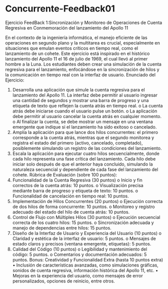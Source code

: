 # Concurrente-Feedback01
Ejercicio FeedBack 1:Sincronización y Monitoreo de Operaciones de Cuenta Regresiva en Conmemoración del lanzamiento del Apollo 11

En el contexto de la ingeniería informática, el manejo eficiente de las operaciones en segundo plano y la multitarea es crucial, especialmente en situaciones que emulan eventos críticos en tiempo real, como el lanzamiento de un cohete. Este ejercicio está inspirado en el histórico lanzamiento del Apollo 11 el 16 de julio de 1969, el cual llevó al primer hombre a la Luna. Los estudiantes deben crear una simulación de la cuenta regresiva para el lanzamiento, enfocándose en la sincronización de hilos y la comunicación en tiempo real con la interfaz de usuario.
Enunciado del Ejercicio:
1.	Desarrolla una aplicación que simule la cuenta regresiva para el lanzamiento del Apollo 11. La interfaz debe permitir al usuario ingresar una cantidad de segundos y mostrar una barra de progreso y una etiqueta de texto que reflejen la cuenta atrás en tiempo real.
  o	La cuenta atrás debe iniciarse cuando el usuario pulse un botón.
  o	La aplicación debe permitir al usuario cancelar la cuenta atrás en cualquier momento.
  o	Al finalizar la cuenta, se debe mostrar un mensaje en una ventana emergente que indique si el lanzamiento ha sido exitoso o cancelado.
2.	Amplía la aplicación para que lance dos hilos concurrentes: el primero corresponde a la cuenta atrás, mientras que el segundo monitorea y registra el estado del primero (activo, cancelado, completado), posiblemente simulando un registro de las condiciones del lanzamiento.
3.	Escala la aplicación para ejecutar cuatro hilos secuencialmente, donde cada hilo representa una fase crítica del lanzamiento. Cada hilo debe iniciar solo después de que el anterior haya concluido, simulando la naturaleza secuencial y dependiente de cada fase del lanzamiento del cohete.
Rúbrica de Evaluación (sobre 100 puntos):
1.	Funcionalidad de la Cuenta Regresiva (30 puntos)
  o	Inicio y fin correctos de la cuenta atrás: 10 puntos.
  o	Visualización precisa mediante barra de progreso y etiqueta de texto: 10 puntos.
  o	Funcionalidad de cancelación en tiempo real: 10 puntos.
2.	Implementación de Hilos Concurrentes (20 puntos)
  o	Ejecución correcta de dos hilos de forma concurrente: 10 puntos.
  o	Monitoreo y registro adecuado del estado del hilo de cuenta atrás: 10 puntos.
3.	Control de Flujo con Múltiples Hilos (30 puntos)
  o	Ejecución secuencial correcta de los cuatro hilos: 15 puntos.
  o	Sincronización adecuada y manejo de dependencias entre hilos: 15 puntos.
4.	Diseño de la Interfaz de Usuario y Experiencia del Usuario (10 puntos)
  o	Claridad y estética de la interfaz de usuario: 5 puntos.
  o	Mensajes de estado claros y precisos (ventana emergente, etiquetas): 5 puntos.
5.	Calidad del Código (10 puntos)
  o	Legibilidad y mantenimiento del código: 5 puntos.
  o	Comentarios y documentación adecuados: 5 puntos.
Bonus: Creatividad y Funcionalidad Extra (hasta 10 puntos extra)
•	Inclusión de características avanzadas, como simulaciones gráficas, sonidos de cuenta regresiva, información histórica del Apollo 11, etc.
•	Mejoras en la experiencia del usuario, como mensajes de error personalizados, opciones de reinicio, entre otros.


